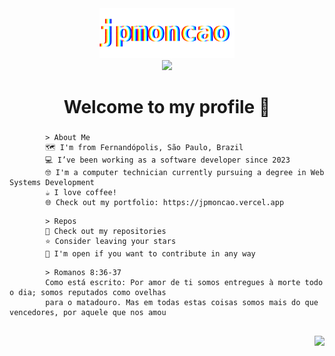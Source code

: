 <div align="center">
  <img height="80" src="./.github/assets/glitch.svg"  />
</div>

<div align="center">
  <img src="https://komarev.com/ghpvc/?username=jpmoncao&style=for-the-badge&color=lightgrey&abbreviated=true&label=views"  />
</div>

###

<h1 align="center">Welcome to my profile 👋</h1>

###

```
        > About Me
        🗺️ I'm from Fernandópolis, São Paulo, Brazil
        💻 I’ve been working as a software developer since 2023
        🤓 I'm a computer technician currently pursuing a degree in Web Systems Development
        ☕ I love coffee!
        🌐 Check out my portfolio: https://jpmoncao.vercel.app
```
```
        > Repos
        📁 Check out my repositories
        ⭐ Consider leaving your stars
        👥 I'm open if you want to contribute in any way
```
```
        > Romanos 8:36-37
        Como está escrito: Por amor de ti somos entregues à morte todo o dia; somos reputados como ovelhas
        para o matadouro. Mas em todas estas coisas somos mais do que vencedores, por aquele que nos amou 
        
```
<!-- <img align="left" src="https://spotify-recently-played-readme.vercel.app/api?user=qmyn775x7m8bycxdpl0ynvz3e&count=1&unique=true" alt="Spotify recently played" /> -->
<!-- <br clear="both"> -->
<img align="right" src="https://skillicons.dev/icons?i=php,laravel,js,ts,react,vue,tailwind,nodejs,jest,python,docker,git&theme=dark&perline=6"  />
